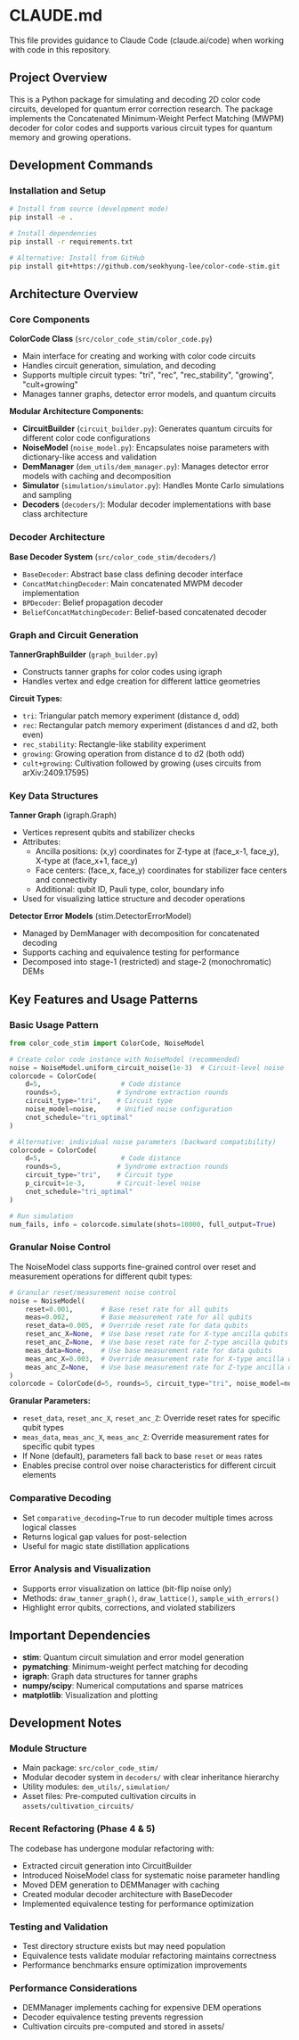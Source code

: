 # CLAUDE.md

This file provides guidance to Claude Code (claude.ai/code) when working with code in this repository.

## Project Overview

This is a Python package for simulating and decoding 2D color code circuits, developed for quantum error correction research. The package implements the Concatenated Minimum-Weight Perfect Matching (MWPM) decoder for color codes and supports various circuit types for quantum memory and growing operations.

## Development Commands

### Installation and Setup
```bash
# Install from source (development mode)
pip install -e .

# Install dependencies
pip install -r requirements.txt

# Alternative: Install from GitHub
pip install git+https://github.com/seokhyung-lee/color-code-stim.git
```

## Architecture Overview

### Core Components

**ColorCode Class** (`src/color_code_stim/color_code.py`)
- Main interface for creating and working with color code circuits
- Handles circuit generation, simulation, and decoding
- Supports multiple circuit types: "tri", "rec", "rec_stability", "growing", "cult+growing"
- Manages tanner graphs, detector error models, and quantum circuits

**Modular Architecture Components:**
- **CircuitBuilder** (`circuit_builder.py`): Generates quantum circuits for different color code configurations
- **NoiseModel** (`noise_model.py`): Encapsulates noise parameters with dictionary-like access and validation
- **DemManager** (`dem_utils/dem_manager.py`): Manages detector error models with caching and decomposition
- **Simulator** (`simulation/simulator.py`): Handles Monte Carlo simulations and sampling
- **Decoders** (`decoders/`): Modular decoder implementations with base class architecture

### Decoder Architecture

**Base Decoder System** (`src/color_code_stim/decoders/`)
- `BaseDecoder`: Abstract base class defining decoder interface
- `ConcatMatchingDecoder`: Main concatenated MWPM decoder implementation
- `BPDecoder`: Belief propagation decoder
- `BeliefConcatMatchingDecoder`: Belief-based concatenated decoder

### Graph and Circuit Generation

**TannerGraphBuilder** (`graph_builder.py`)
- Constructs tanner graphs for color codes using igraph
- Handles vertex and edge creation for different lattice geometries

**Circuit Types:**
- `tri`: Triangular patch memory experiment (distance d, odd)
- `rec`: Rectangular patch memory experiment (distances d and d2, both even)  
- `rec_stability`: Rectangle-like stability experiment
- `growing`: Growing operation from distance d to d2 (both odd)
- `cult+growing`: Cultivation followed by growing (uses circuits from arXiv:2409.17595)

### Key Data Structures

**Tanner Graph** (igraph.Graph)
- Vertices represent qubits and stabilizer checks
- Attributes: 
  - Ancilla positions: (x,y) coordinates for Z-type at (face_x-1, face_y), X-type at (face_x+1, face_y)
  - Face centers: (face_x, face_y) coordinates for stabilizer face centers and connectivity
  - Additional: qubit ID, Pauli type, color, boundary info
- Used for visualizing lattice structure and decoder operations

**Detector Error Models** (stim.DetectorErrorModel)
- Managed by DemManager with decomposition for concatenated decoding
- Supports caching and equivalence testing for performance
- Decomposed into stage-1 (restricted) and stage-2 (monochromatic) DEMs

## Key Features and Usage Patterns

### Basic Usage Pattern
```python
from color_code_stim import ColorCode, NoiseModel

# Create color code instance with NoiseModel (recommended)
noise = NoiseModel.uniform_circuit_noise(1e-3)  # Circuit-level noise
colorcode = ColorCode(
    d=5,                    # Code distance
    rounds=5,              # Syndrome extraction rounds
    circuit_type="tri",    # Circuit type
    noise_model=noise,     # Unified noise configuration
    cnot_schedule="tri_optimal"
)

# Alternative: individual noise parameters (backward compatibility)
colorcode = ColorCode(
    d=5,                    # Code distance
    rounds=5,              # Syndrome extraction rounds
    circuit_type="tri",    # Circuit type
    p_circuit=1e-3,        # Circuit-level noise
    cnot_schedule="tri_optimal"
)

# Run simulation
num_fails, info = colorcode.simulate(shots=10000, full_output=True)
```

### Granular Noise Control
The NoiseModel class supports fine-grained control over reset and measurement operations for different qubit types:

```python
# Granular reset/measurement noise control
noise = NoiseModel(
    reset=0.001,       # Base reset rate for all qubits
    meas=0.002,        # Base measurement rate for all qubits
    reset_data=0.005,  # Override reset rate for data qubits
    reset_anc_X=None,  # Use base reset rate for X-type ancilla qubits
    reset_anc_Z=None,  # Use base reset rate for Z-type ancilla qubits
    meas_data=None,    # Use base measurement rate for data qubits
    meas_anc_X=0.003,  # Override measurement rate for X-type ancilla qubits
    meas_anc_Z=None,   # Use base measurement rate for Z-type ancilla qubits
)
colorcode = ColorCode(d=5, rounds=5, circuit_type="tri", noise_model=noise)
```

**Granular Parameters:**
- `reset_data`, `reset_anc_X`, `reset_anc_Z`: Override reset rates for specific qubit types
- `meas_data`, `meas_anc_X`, `meas_anc_Z`: Override measurement rates for specific qubit types
- If None (default), parameters fall back to base `reset` or `meas` rates
- Enables precise control over noise characteristics for different circuit elements

### Comparative Decoding
- Set `comparative_decoding=True` to run decoder multiple times across logical classes
- Returns logical gap values for post-selection
- Useful for magic state distillation applications

### Error Analysis and Visualization
- Supports error visualization on lattice (bit-flip noise only)
- Methods: `draw_tanner_graph()`, `draw_lattice()`, `sample_with_errors()`
- Highlight error qubits, corrections, and violated stabilizers

## Important Dependencies

- **stim**: Quantum circuit simulation and error model generation
- **pymatching**: Minimum-weight perfect matching for decoding
- **igraph**: Graph data structures for tanner graphs
- **numpy/scipy**: Numerical computations and sparse matrices
- **matplotlib**: Visualization and plotting

## Development Notes

### Module Structure
- Main package: `src/color_code_stim/`
- Modular decoder system in `decoders/` with clear inheritance hierarchy
- Utility modules: `dem_utils/`, `simulation/`
- Asset files: Pre-computed cultivation circuits in `assets/cultivation_circuits/`

### Recent Refactoring (Phase 4 & 5)
The codebase has undergone modular refactoring with:
- Extracted circuit generation into CircuitBuilder
- Introduced NoiseModel class for systematic noise parameter handling
- Moved DEM generation to DEMManager with caching
- Created modular decoder architecture with BaseDecoder
- Implemented equivalence testing for performance optimization

### Testing and Validation
- Test directory structure exists but may need population
- Equivalence tests validate modular refactoring maintains correctness
- Performance benchmarks ensure optimization improvements

### Performance Considerations
- DEMManager implements caching for expensive DEM operations
- Decoder equivalence testing prevents regression
- Cultivation circuits pre-computed and stored in assets/